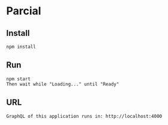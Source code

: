 # Parcial

## Install
 `npm install`

 ## Run
 ```
 npm start
 Then wait while "Loading..." until "Ready"
 ```
## URL
```GraphQL of this application runs in: http://localhost:4000```
